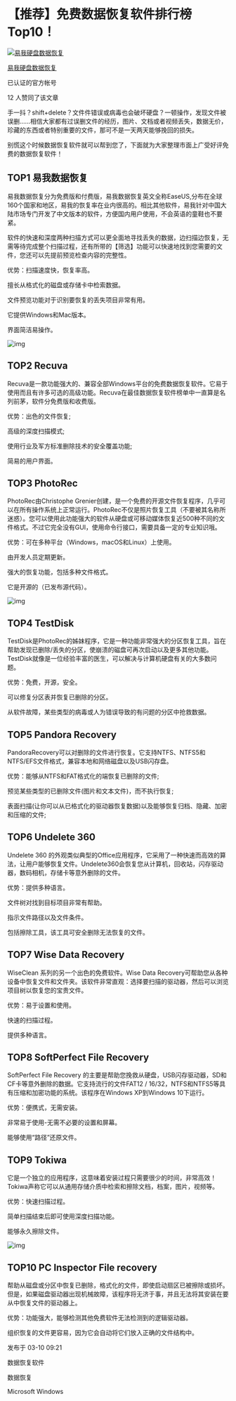 # 【推荐】免费数据恢复软件排行榜Top10！

[![易我硬盘数据恢复](https://pic3.zhimg.com/v2-fbb9e629da64c4127852c985d9da8bd8_xs.jpg?source=172ae18b)](https://www.zhihu.com/org/yi-wo-ying-pan-shu-ju-hui-fu)

[易我硬盘数据恢复](https://www.zhihu.com/org/yi-wo-ying-pan-shu-ju-hui-fu)



已认证的官方帐号



12 人赞同了该文章

手一抖？shift+delete？文件件错误或病毒也会破坏硬盘？一顿操作，发现文件被误删……相信大家都有过误删文件的经历，图片、文档或者视频丢失，数据无价，珍藏的东西或者特别重要的文件，那可不是一天两天能够挽回的损失。

别慌这个时候数据恢复软件就可以帮到您了，下面就为大家整理市面上广受好评免费的数据恢复软件！

## TOP1 易我数据恢复

易我数据恢复分为免费版和付费版，易我数据恢复英文全称EaseUS,分布在全球160个国家和地区，易我的恢复率在业内很高的。相比其他软件，易我针对中国大陆市场专门开发了中文版本的软件，方便国内用户使用，不会英语的童鞋也不要紧。

软件的快速和深度两种扫描方式可以更全面地寻找丢失的数据，边扫描边恢复，无需等待完成整个扫描过程，还有所带的【筛选】功能可以快速地找到您需要的文件，您还可以先提前预览检查内容的完整性。

优势：扫描速度快，恢复率高。

擅长从格式化的磁盘或存储卡中检索数据。

文件预览功能对于识别要恢复的丢失项目非常有用。

它提供Windows和Mac版本。

界面简洁易操作。

![img](https://pic1.zhimg.com/80/v2-4f6a2519ddb6782ea96b8f94c9c25bcc_1440w.jpg)

## TOP2 Recuva

Recuva是一款功能强大的、兼容全部Windows平台的免费数据恢复软件。它易于使用而且有许多可选的高级功能。Recuva在最佳数据恢复软件榜单中一直算是名列前茅，软件分免费版和收费版。

优势：出色的文件恢复;

高级的深度扫描模式;

使用行业及军方标准删除技术的安全覆盖功能;

简易的用户界面。

## TOP3 PhotoRec

PhotoRec由Christophe Grenier创建，是一个免费的开源文件恢复程序，几乎可以在所有操作系统上正常运行。PhotoRec不仅是照片恢复工具（不要被其名称所迷惑）。您可以使用此功能强大的软件从硬盘或可移动媒体恢复近500种不同的文件格式。不过它完全没有GUI，使用命令行接口，需要具备一定的专业知识哦。

优势：可在多种平台（Windows，macOS和Linux）上使用。

由开发人员定期更新。

强大的恢复功能，包括多种文件格式。

它是开源的（已发布源代码）。

![img](https://pic4.zhimg.com/80/v2-7f28d6b02b77b2ce36355a7a212659b7_1440w.jpg)

## TOP4 TestDisk

TestDisk是PhotoRec的姊妹程序，它是一种功能非常强大的分区恢复工具，旨在帮助发现已删除/丢失的分区，使崩溃的磁盘可再次启动以及更多其他功能。TestDisk就像是一位经验丰富的医生，可以解决与计算机硬盘有关的大多数问题。

优势：免费，开源，安全。

可以修复分区表并恢复已删除的分区。

从软件故障，某些类型的病毒或人为错误导致的有问题的分区中抢救数据。

## TOP5 Pandora Recovery

PandoraRecovery可以对删除的文件进行恢复。它支持NTFS、NTFS5和NTFS/EFS文件格式，兼容本地和网络磁盘以及USB闪存盘。

优势：能够从NTFS和FAT格式化的端恢复已删除的文件;

预览某些类型的已删除文件(图片和文本文件)，而不执行恢复;

表面扫描(让你可以从已格式化的驱动器恢复数据)以及能够恢复归档、隐藏、加密和压缩的文件;

## TOP6 Undelete 360

Undelete 360 的外观类似典型的Office应用程序，它采用了一种快速而高效的算法，让用户能够恢复文件。Undelete360会恢复您从计算机，回收站，闪存驱动器，数码相机，存储卡等意外删除的文件。

优势：提供多种语言。

文件树对找到目标项目非常有帮助。

指示文件路径以及文件条件。

包括擦除工具，该工具可安全删除无法恢复的文件。

## TOP7 Wise Data Recovery

WiseClean 系列的另一个出色的免费软件。Wise Data Recovery可帮助您从各种设备中恢复文件和文件夹。该软件非常直观：选择要扫描的驱动器，然后可以浏览项目树以恢复您的宝贵文件。

优势：易于设置和使用。

快速的扫描过程。

提供多种语言。

## TOP8 SoftPerfect File Recovery

SoftPerfect File Recovery 的主要是帮助您挽救从硬盘，USB闪存驱动器，SD和CF卡等意外删除的数据。它支持流行的文件FAT12 / 16/32，NTFS和NTFS5等具有压缩和加密功能的系统。该程序在Windows XP到Windows 10下运行。

优势：便携式，无需安装。

非常易于使用-无需不必要的设置和屏幕。

能够使用“路径”还原文件。

## TOP9 Tokiwa

它是一个独立的应用程序，这意味着安装过程只需要很少的时间，非常高效！Tokiwa声称它可以从通用存储介质中检索和擦除文档，档案，图片，视频等。

优势：快速扫描过程。

简单扫描结束后即可使用深度扫描功能。

能够永久擦除文件。

![img](https://pic3.zhimg.com/80/v2-4a1e3d5f8d3a43b3c23d61ab49a5ccda_1440w.jpg)

## TOP10 PC Inspector File recovery

帮助从磁盘或分区中恢复已删除，格式化的文件，即使启动扇区已被擦除或损坏。但是，如果磁盘驱动器出现机械故障，该程序将无济于事，并且无法将其安装在要从中恢复文件的驱动器上。

优势：功能强大，能够检测其他免费软件无法检测到的逻辑驱动器。

组织恢复的文件更容易，因为它会自动将它们放入正确的文件结构中。

发布于 03-10 09:21

数据恢复软件

数据恢复

Microsoft Windows